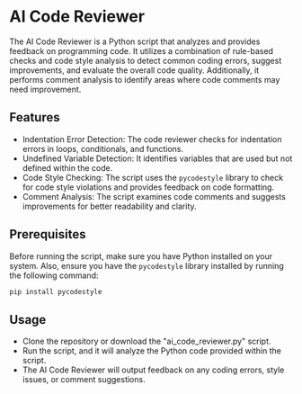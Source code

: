 # AI Code Reviewer

The AI Code Reviewer is a Python script that analyzes and provides feedback on programming code. It utilizes a combination of rule-based checks and code style analysis to detect common coding errors, suggest improvements, and evaluate the overall code quality. Additionally, it performs comment analysis to identify areas where code comments may need improvement.

## Features

- Indentation Error Detection: The code reviewer checks for indentation errors in loops, conditionals, and functions.
- Undefined Variable Detection: It identifies variables that are used but not defined within the code.
- Code Style Checking: The script uses the `pycodestyle` library to check for code style violations and provides feedback on code formatting.
- Comment Analysis: The script examines code comments and suggests improvements for better readability and clarity.

## Prerequisites

Before running the script, make sure you have Python installed on your system. Also, ensure you have the `pycodestyle` library installed by running the following command:

```bash
pip install pycodestyle
```

## Usage
- Clone the repository or download the "ai_code_reviewer.py" script.
- Run the script, and it will analyze the Python code provided within the script.
- The AI Code Reviewer will output feedback on any coding errors, style issues, or comment suggestions.